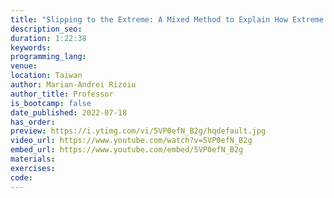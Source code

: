 ```yaml
---
title: "Slipping to the Extreme: A Mixed Method to Explain How Extreme Opinions Infiltrate Online Discussions"
description_seo:
duration: 1:22:38
keywords: 
programming_lang: 
venue:
location: Taiwan
author: Marian-Andrei Rizoiu
author_title: Professor
is_bootcamp: false
date_published: 2022-07-18
has_order: 
preview: https://i.ytimg.com/vi/5VP0efN_B2g/hqdefault.jpg
video_url: https://www.youtube.com/watch?v=5VP0efN_B2g
embed_url: https://www.youtube.com/embed/5VP0efN_B2g
materials:
exercises:
code:
---
```

